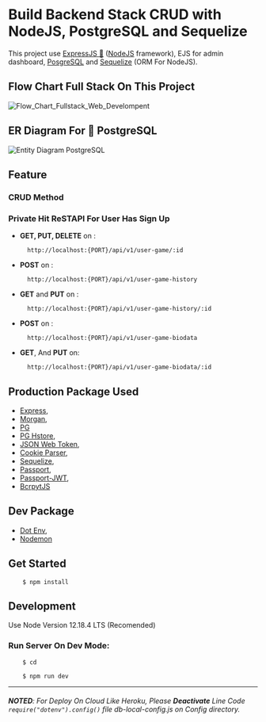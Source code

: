 # Build Backend Stack CRUD with NodeJS, PostgreSQL and Sequelize

This project use [ExpressJS 🚀](https://expressjs.com) ([NodeJS](https://nodejs.org) framework), EJS for admin dashboard, [PosgreSQL](https://www.postgresql.org/) and [Sequelize](https://sequelize.org/) (ORM For NodeJS).

## Flow Chart Full Stack On This Project
![Flow_Chart_Fullstack_Web_Develompent](https://res.cloudinary.com/dsv9w1ey3/image/upload/v1604595086/github-images/Fullstack_Web_Developers_Simple_Flow_Chart_zpdn9t.png)

## ER Diagram For 🐘 PostgreSQL

![Entity Diagram PostgreSQL](https://res.cloudinary.com/dsv9w1ey3/image/upload/v1602518877/github-images/Challange_Ch_6_Entity_Diagram_z7jldc.png)

## Feature

### CRUD Method 

### Private Hit ReSTAPI For User Has Sign Up
- **GET, PUT, DELETE** on :

        http://localhost:{PORT}/api/v1/user-game/:id

- **POST** on :
        
        http://localhost:{PORT}/api/v1/user-game-history

- **GET** and **PUT** on :

        http://localhost:{PORT}/api/v1/user-game-history/:id


- **POST** on :
        
        http://localhost:{PORT}/api/v1/user-game-biodata

- **GET**, And **PUT** on:
  
        http://localhost:{PORT}/api/v1/user-game-biodata/:id


## Production Package Used

- [Express](https://github.com/expressjs/express),
- [Morgan](https://github.com/expressjs/morgan),
- [PG](https://github.com/brianc/node-postgres)
- [PG Hstore](https://github.com/scarney81/pg-hstore),
- [JSON Web Token](https://github.com/auth0/node-jsonwebtoken),
- [Cookie Parser](https://github.com/expressjs/cookie-parser),
- [Sequelize](https://github.com/sequelize/sequelize),
- [Passport](https://github.com/jaredhanson/passport),
- [Passport-JWT](https://github.com/themikenicholson/passport-jwt),
- [BcrpytJS](https://github.com/dcodeIO/bcrypt.js)

## Dev Package

- [Dot Env](https://github.com/motdotla/dotenv),
- [Nodemon](https://github.com/remy/nodemon)


## Get Started

        $ npm install

## Development

Use Node Version 12.18.4 LTS (Recomended)

### Run Server On Dev Mode:

        $ cd

        $ npm run dev

----

###### **NOTED**: For Deploy On Cloud Like Heroku, Please **Deactivate** Line Code `require("dotenv").config()` file db-local-config.js on Config directory.
